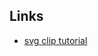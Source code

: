 Links
---

* [svg clip tutorial](https://webdesign.tutsplus.com/tutorials/a-comprehensive-guide-to-clipping-and-masking-in-svg--cms-30380)
